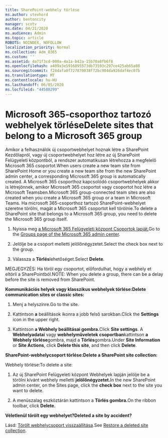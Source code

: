 ```yaml
---
title: SharePoint-webhely törlése
ms.author: stevhord
author: bentoncity
manager: scotv
ms.date: 04/21/2020
ms.audience: Admin
ms.topic: article
ROBOTS: NOINDEX, NOFOLLOW
localization_priority: Normal
ms.collection: Adm_O365
ms.custom: ''
ms.assetid: 4a71f3cd-000a-4a1a-b42a-15b70a8fb6f8
ms.openlocfilehash: a409a3e5916895573db73593c297ce425ab65a88
ms.sourcegitcommit: f28dafa0f727870038f72bc904da926daf4ec07b
ms.translationtype: MT
ms.contentlocale: hu-HU
ms.lasthandoff: 06/05/2020
ms.locfileid: "44580299"
---
```

# <a name="delete-sites-that-belong-to-a-microsoft-365-group"></a><span data-ttu-id="17a11-102">Microsoft 365-csoporthoz tartozó webhelyek törlése</span><span class="sxs-lookup"><span data-stu-id="17a11-102">Delete sites that belong to a Microsoft 365 group</span></span>

<span data-ttu-id="17a11-103">Amikor a felhasználók új csoportwebhelyet hoznak létre a SharePoint Kezdőlapról, vagy új csoportwebhelyet hoz létre az új SharePoint Felügyeleti központból, a rendszer automatikusan létrehozza a megfelelő Microsoft 365 csoportot.</span><span class="sxs-lookup"><span data-stu-id="17a11-103">When users create a new team site from SharePoint Home or you create a new team site from the new SharePoint admin center, a corresponding Microsoft 365 group is automatically created.</span></span> <span data-ttu-id="17a11-104">A Microsoft 365 csoporthoz kapcsolódó csoportwebhelyek akkor is létrejönnek, amikor Microsoft 365 csoportot vagy csoportot hoz létre a Microsoft Teamsben.</span><span class="sxs-lookup"><span data-stu-id="17a11-104">Microsoft 365 group-connected team sites are also created when you create a Microsoft 365 group or a team in Microsoft Teams.</span></span> <span data-ttu-id="17a11-105">Ha microsoft 365-csoporthoz tartozó SharePoint-webhelyet szeretne törölni, magát a Microsoft 365 csoportot kell törölnie.</span><span class="sxs-lookup"><span data-stu-id="17a11-105">To delete a SharePoint site that belongs to a Microsoft 365 group, you need to delete the Microsoft 365 group itself.</span></span> 
  
1. <span data-ttu-id="17a11-106">Nyissa meg [a Microsoft 365 Felügyeleti központ Csoportok lapját.](https://portal.office.com/adminportal/home#/groups)</span><span class="sxs-lookup"><span data-stu-id="17a11-106">Go to the [Groups page of the Microsoft 365 admin center](https://portal.office.com/adminportal/home#/groups).</span></span>
    
2. <span data-ttu-id="17a11-107">Jelölje be a csoport melletti jelölőnégyzetet.</span><span class="sxs-lookup"><span data-stu-id="17a11-107">Select the check box next to the group.</span></span>
    
3. <span data-ttu-id="17a11-108">Válassza a **Törlés**lehetőséget.</span><span class="sxs-lookup"><span data-stu-id="17a11-108">Select **Delete**.</span></span>
    
<span data-ttu-id="17a11-109">MEGJEGYZÉS: Ha töröl egy csoportot, előfordulhat, hogy a webhely et eltörli a SharePointból.</span><span class="sxs-lookup"><span data-stu-id="17a11-109">NOTE: When you delete a group, there can be a delay before the site is removed from SharePoint.</span></span>
  
<span data-ttu-id="17a11-110">**Kommunikációs helyek vagy klasszikus webhelyek törlése:**</span><span class="sxs-lookup"><span data-stu-id="17a11-110">**Delete communication sites or classic sites:**</span></span>

1. <span data-ttu-id="17a11-111">Menj a helyszínre.</span><span class="sxs-lookup"><span data-stu-id="17a11-111">Go to the site.</span></span>
  
2. <span data-ttu-id="17a11-112">Kattintson **a** beállítások ikonra a jobb felső sarokban.</span><span class="sxs-lookup"><span data-stu-id="17a11-112">Click the **Settings** icon in the upper right.</span></span> 
  
3. <span data-ttu-id="17a11-113">Kattintson **a Webhely beállításai gombra.**</span><span class="sxs-lookup"><span data-stu-id="17a11-113">Click **Site settings**.</span></span> <span data-ttu-id="17a11-114">A **Webhelyadatai** vagy **webhelyműveletek csoportban**kattintson **a Webhely törlése**gombra, majd a **Törlés**gombra.</span><span class="sxs-lookup"><span data-stu-id="17a11-114">Under **Site Information** or **Site Actions**, click **Delete this site**, and then click **Delete**.</span></span>
  
<span data-ttu-id="17a11-115">**SharePoint-webhelycsoport törlése:**</span><span class="sxs-lookup"><span data-stu-id="17a11-115">**Delete a SharePoint site collection:**</span></span>

<span data-ttu-id="17a11-116">Webhely törlése:</span><span class="sxs-lookup"><span data-stu-id="17a11-116">To delete a site:</span></span>
  
1. <span data-ttu-id="17a11-117">Az új SharePoint Felügyeleti központ Webhelyek lapján jelölje be a törölni kívánt webhely melletti **jelölőnégyzetet.**</span><span class="sxs-lookup"><span data-stu-id="17a11-117">In the new SharePoint admin center, on the Sites page, click the **check box** next to the site you want to delete.</span></span> 
    
2. <span data-ttu-id="17a11-118">A menüszalag eszköztárán kattintson a **Törlés gombra.**</span><span class="sxs-lookup"><span data-stu-id="17a11-118">On the ribbon toolbar, click **Delete.**</span></span>
    
<span data-ttu-id="17a11-119">**Véletlenül törölt egy webhelyet?**</span><span class="sxs-lookup"><span data-stu-id="17a11-119">**Deleted a site by accident?**</span></span>

<span data-ttu-id="17a11-120">Lásd: [Törölt webhelycsoport visszaállítása](https://go.microsoft.com/fwlink/?linkid=867660).</span><span class="sxs-lookup"><span data-stu-id="17a11-120">See [Restore a deleted site collection](https://go.microsoft.com/fwlink/?linkid=867660).</span></span>
  

